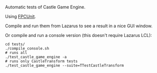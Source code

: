 Automatic tests of Castle Game Engine.

Using [FPCUnit](http://camelos.sourceforge.net/fpcUnit.html).

Compile and run them from Lazarus to see a result in a nice GUI window.

Or compile and run a console version (this doesn't require Lazarus LCL):

```
cd tests/
./compile_console.sh
# runs all
./test_castle_game_engine -a
# runs only CastleTransform tests
./test_castle_game_engine --suite=TTestCastleTransform
```
